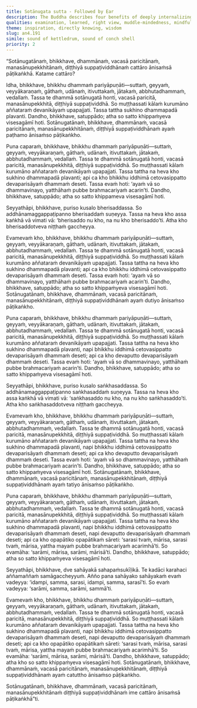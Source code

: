 ```yaml
---
title: Sotānugata sutta - Followed by Ear
description: The Buddha describes four benefits of deeply internalizing the Dhamma. Even if one dies muddle-minded, they are reborn among the deities, where hearing the Dhamma again and recollecting their past spiritual practice enables them to swiftly reach distinction.
qualities: examination, learned, right view, muddle-mindedness, mindfulness, recollection of the Dhamma, spiritual life, discernment
theme: inspiration, directly knowing, wisdom
slug: an4.191
simile: sound of kettledrum, sound of conch shell
priority: 2
---
```


“Sotānugatānaṁ, bhikkhave, dhammānaṁ, vacasā paricitānaṁ, manasānupekkhitānaṁ, diṭṭhiyā suppaṭividdhānaṁ cattāro ānisaṁsā pāṭikaṅkhā. Katame cattāro?

Idha, bhikkhave, bhikkhu dhammaṁ pariyāpuṇāti—suttaṁ, geyyaṁ, veyyākaraṇaṁ, gāthaṁ, udānaṁ, itivuttakaṁ, jātakaṁ, abbhutadhammaṁ, vedallaṁ. Tassa te dhammā sotānugatā honti, vacasā paricitā, manasānupekkhitā, diṭṭhiyā suppaṭividdhā. So muṭṭhassati kālaṁ kurumāno aññataraṁ devanikāyaṁ upapajjati. Tassa tattha sukhino dhammapadā plavanti. Dandho, bhikkhave, satuppādo; atha so satto khippaṁyeva visesagāmī hoti. Sotānugatānaṁ, bhikkhave, dhammānaṁ, vacasā paricitānaṁ, manasānupekkhitānaṁ, diṭṭhiyā suppaṭividdhānaṁ ayaṁ paṭhamo ānisaṁso pāṭikaṅkho.

Puna caparaṁ, bhikkhave, bhikkhu dhammaṁ pariyāpuṇāti—suttaṁ, geyyaṁ, veyyākaraṇaṁ, gāthaṁ, udānaṁ, itivuttakaṁ, jātakaṁ, abbhutadhammaṁ, vedallaṁ. Tassa te dhammā sotānugatā honti, vacasā paricitā, manasānupekkhitā, diṭṭhiyā suppaṭividdhā. So muṭṭhassati kālaṁ kurumāno aññataraṁ devanikāyaṁ upapajjati. Tassa tattha na heva kho sukhino dhammapadā plavanti; api ca kho bhikkhu iddhimā cetovasippatto devaparisāyaṁ dhammaṁ deseti. Tassa evaṁ hoti: ‘ayaṁ vā so dhammavinayo, yatthāhaṁ pubbe brahmacariyaṁ acarin’ti. Dandho, bhikkhave, satuppādo; atha so satto khippameva visesagāmī hoti.

Seyyathāpi, bhikkhave, puriso kusalo bherisaddassa. So addhānamaggappaṭipanno bherisaddaṁ suṇeyya. Tassa na heva kho assa kaṅkhā vā vimati vā: ‘bherisaddo nu kho, na nu kho bherisaddo’ti. Atha kho bherisaddotveva niṭṭhaṁ gaccheyya.

Evamevaṁ kho, bhikkhave, bhikkhu dhammaṁ pariyāpuṇāti—suttaṁ, geyyaṁ, veyyākaraṇaṁ, gāthaṁ, udānaṁ, itivuttakaṁ, jātakaṁ, abbhutadhammaṁ, vedallaṁ. Tassa te dhammā sotānugatā honti, vacasā paricitā, manasānupekkhitā, diṭṭhiyā suppaṭividdhā. So muṭṭhassati kālaṁ kurumāno aññataraṁ devanikāyaṁ upapajjati. Tassa tattha na heva kho sukhino dhammapadā plavanti; api ca kho bhikkhu iddhimā cetovasippatto devaparisāyaṁ dhammaṁ deseti. Tassa evaṁ hoti: ‘ayaṁ vā so dhammavinayo, yatthāhaṁ pubbe brahmacariyaṁ acarin’ti. Dandho, bhikkhave, satuppādo; atha so satto khippaṁyeva visesagāmī hoti. Sotānugatānaṁ, bhikkhave, dhammānaṁ, vacasā paricitānaṁ, manasānupekkhitānaṁ, diṭṭhiyā suppaṭividdhānaṁ ayaṁ dutiyo ānisaṁso pāṭikaṅkho.

Puna caparaṁ, bhikkhave, bhikkhu dhammaṁ pariyāpuṇāti—suttaṁ, geyyaṁ, veyyākaraṇaṁ, gāthaṁ, udānaṁ, itivuttakaṁ, jātakaṁ, abbhutadhammaṁ, vedallaṁ. Tassa te dhammā sotānugatā honti, vacasā paricitā, manasānupekkhitā, diṭṭhiyā suppaṭividdhā. So muṭṭhassati kālaṁ kurumāno aññataraṁ devanikāyaṁ upapajjati. Tassa tattha na heva kho sukhino dhammapadā plavanti, napi bhikkhu iddhimā cetovasippatto devaparisāyaṁ dhammaṁ deseti; api ca kho devaputto devaparisāyaṁ dhammaṁ deseti. Tassa evaṁ hoti: ‘ayaṁ vā so dhammavinayo, yatthāhaṁ pubbe brahmacariyaṁ acarin’ti. Dandho, bhikkhave, satuppādo; atha so satto khippaṁyeva visesagāmī hoti.

Seyyathāpi, bhikkhave, puriso kusalo saṅkhasaddassa. So addhānamaggappaṭipanno saṅkhasaddaṁ suṇeyya. Tassa na heva kho assa kaṅkhā vā vimati vā: ‘saṅkhasaddo nu kho, na nu kho saṅkhasaddo’ti. Atha kho saṅkhasaddotveva niṭṭhaṁ gaccheyya.

Evamevaṁ kho, bhikkhave, bhikkhu dhammaṁ pariyāpuṇāti—suttaṁ, geyyaṁ, veyyākaraṇaṁ, gāthaṁ, udānaṁ, itivuttakaṁ, jātakaṁ, abbhutadhammaṁ, vedallaṁ. Tassa te dhammā sotānugatā honti, vacasā paricitā, manasānupekkhitā, diṭṭhiyā suppaṭividdhā. So muṭṭhassati kālaṁ kurumāno aññataraṁ devanikāyaṁ upapajjati. Tassa tattha na heva kho sukhino dhammapadā plavanti, napi bhikkhu iddhimā cetovasippatto devaparisāyaṁ dhammaṁ deseti; api ca kho devaputto devaparisāyaṁ dhammaṁ deseti. Tassa evaṁ hoti: ‘ayaṁ vā so dhammavinayo, yatthāhaṁ pubbe brahmacariyaṁ acarin’ti. Dandho, bhikkhave, satuppādo; atha so satto khippaṁyeva visesagāmī hoti. Sotānugatānaṁ, bhikkhave, dhammānaṁ, vacasā paricitānaṁ, manasānupekkhitānaṁ, diṭṭhiyā suppaṭividdhānaṁ ayaṁ tatiyo ānisaṁso pāṭikaṅkho.

Puna caparaṁ, bhikkhave, bhikkhu dhammaṁ pariyāpuṇāti—suttaṁ, geyyaṁ, veyyākaraṇaṁ, gāthaṁ, udānaṁ, itivuttakaṁ, jātakaṁ, abbhutadhammaṁ, vedallaṁ. Tassa te dhammā sotānugatā honti, vacasā paricitā, manasānupekkhitā, diṭṭhiyā suppaṭividdhā. So muṭṭhassati kālaṁ kurumāno aññataraṁ devanikāyaṁ upapajjati. Tassa tattha na heva kho sukhino dhammapadā plavanti, napi bhikkhu iddhimā cetovasippatto devaparisāyaṁ dhammaṁ deseti, napi devaputto devaparisāyaṁ dhammaṁ deseti; api ca kho opapātiko opapātikaṁ sāreti: ‘sarasi tvaṁ, mārisa, sarasi tvaṁ, mārisa, yattha mayaṁ pubbe brahmacariyaṁ acarimhā’ti. So evamāha: ‘sarāmi, mārisa, sarāmi, mārisā’ti. Dandho, bhikkhave, satuppādo; atha so satto khippaṁyeva visesagāmī hoti.

Seyyathāpi, bhikkhave, dve sahāyakā sahapaṁsukīḷikā. Te kadāci karahaci aññamaññaṁ samāgaccheyyuṁ. Añño pana sahāyako sahāyakaṁ evaṁ vadeyya: ‘idampi, samma, sarasi, idampi, samma, sarasī’ti. So evaṁ vadeyya: ‘sarāmi, samma, sarāmi, sammā’ti.

Evamevaṁ kho, bhikkhave, bhikkhu dhammaṁ pariyāpuṇāti—suttaṁ, geyyaṁ, veyyākaraṇaṁ, gāthaṁ, udānaṁ, itivuttakaṁ, jātakaṁ, abbhutadhammaṁ, vedallaṁ. Tassa te dhammā sotānugatā honti, vacasā paricitā, manasānupekkhitā, diṭṭhiyā suppaṭividdhā. So muṭṭhassati kālaṁ kurumāno aññataraṁ devanikāyaṁ upapajjati. Tassa tattha na heva kho sukhino dhammapadā plavanti, napi bhikkhu iddhimā cetovasippatto devaparisāyaṁ dhammaṁ deseti, napi devaputto devaparisāyaṁ dhammaṁ deseti; api ca kho opapātiko opapātikaṁ sāreti: ‘sarasi tvaṁ, mārisa, sarasi tvaṁ, mārisa, yattha mayaṁ pubbe brahmacariyaṁ acarimhā’ti. So evamāha: ‘sarāmi, mārisa, sarāmi, mārisā’ti. Dandho, bhikkhave, satuppādo; atha kho so satto khippaṁyeva visesagāmī hoti. Sotānugatānaṁ, bhikkhave, dhammānaṁ, vacasā paricitānaṁ, manasānupekkhitānaṁ, diṭṭhiyā suppaṭividdhānaṁ ayaṁ catuttho ānisaṁso pāṭikaṅkho.

Sotānugatānaṁ, bhikkhave, dhammānaṁ, vacasā paricitānaṁ, manasānupekkhitānaṁ diṭṭhiyā suppaṭividdhānaṁ ime cattāro ānisaṁsā pāṭikaṅkhā”ti.

